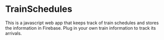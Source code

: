 # TrainSchedules
This is a javascript web app that keeps track of train schedules and stores the information in Firebase. Plug in your own train information to track its arrivals.
